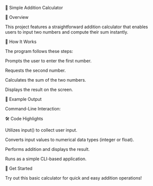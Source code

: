 🧮 Simple Addition Calculator

📖 Overview

This project features a straightforward addition calculator that enables users to input two numbers and compute their sum instantly.

🚀 How It Works

The program follows these steps:

Prompts the user to enter the first number.

Requests the second number.

Calculates the sum of the two numbers.

Displays the result on the screen.

📌 Example Output

Command-Line Interaction:

🛠️ Code Highlights

Utilizes input() to collect user input.

Converts input values to numerical data types (integer or float).

Performs addition and displays the result.

Runs as a simple CLI-based application.

🎉 Get Started

Try out this basic calculator for quick and easy addition operations!
